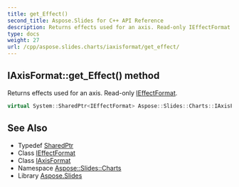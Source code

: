 ```yaml
---
title: get_Effect()
second_title: Aspose.Slides for C++ API Reference
description: Returns effects used for an axis. Read-only IEffectFormat.
type: docs
weight: 27
url: /cpp/aspose.slides.charts/iaxisformat/get_effect/
---
```

## IAxisFormat::get_Effect() method


Returns effects used for an axis. Read-only [IEffectFormat](../../../aspose.slides/ieffectformat/).

```cpp
virtual System::SharedPtr<IEffectFormat> Aspose::Slides::Charts::IAxisFormat::get_Effect()=0
```

## See Also

* Typedef [SharedPtr](../../system/sharedptr/)
* Class [IEffectFormat](../../aspose.slides/ieffectformat/)
* Class [IAxisFormat](./)
* Namespace [Aspose::Slides::Charts](../)
* Library [Aspose.Slides](../../)